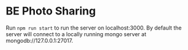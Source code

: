 # BE Photo Sharing
Run `npm run start` to run the server on localhost:3000.  By default the server will connect to a locally running mongo server at mongodb://127.0.0.1:27017.
